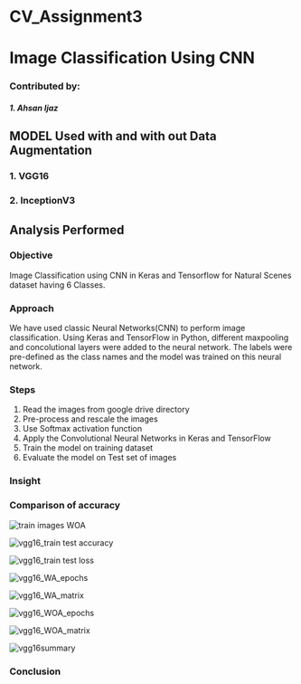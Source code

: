 # CV_Assignment3
# Image Classification Using CNN
### Contributed by: 
##### 1. Ahsan Ijaz
                
## MODEL Used with and with out Data Augmentation 
### 1. VGG16
### 2. InceptionV3



## Analysis Performed

### Objective 
Image Classification using CNN in Keras and Tensorflow for Natural Scenes dataset having 6 Classes.


### Approach
We have used classic Neural Networks(CNN) to perform image classification. Using Keras and TensorFlow in Python, different maxpooling and concolutional layers were added to the neural network. The labels were pre-defined as the class names and the model was trained on this neural network.

### Steps
1. Read the images from google drive directory
2. Pre-process and rescale the images
3. Use Softmax activation function
4. Apply the Convolutional Neural Networks in Keras and TensorFlow
5. Train the model on training dataset
6. Evaluate the model on Test set of images

### Insight
### Comparison of accuracy 

![train images WOA](https://user-images.githubusercontent.com/72271559/103927384-1957bc80-513c-11eb-9de2-367fb82c8ca2.PNG)
 

![vgg16_train test accuracy](https://user-images.githubusercontent.com/72271559/103927680-908d5080-513c-11eb-8ff1-17e667cd2a8e.PNG)


![vgg16_train test loss](https://user-images.githubusercontent.com/72271559/103927758-aef34c00-513c-11eb-9ba4-032a7f5d81c4.PNG)


![vgg16_WA_epochs](https://user-images.githubusercontent.com/72271559/103927813-c03c5880-513c-11eb-861a-866f5f90ee07.PNG)


![vgg16_WA_matrix](https://user-images.githubusercontent.com/72271559/103927836-c7636680-513c-11eb-9685-2cabe6e2fcb5.PNG)


![vgg16_WOA_epochs](https://user-images.githubusercontent.com/72271559/103927858-cdf1de00-513c-11eb-9eda-d6d5320359ce.PNG)


![vgg16_WOA_matrix](https://user-images.githubusercontent.com/72271559/103927879-d6e2af80-513c-11eb-88b5-d920245136cd.PNG)


![vgg16summary](https://user-images.githubusercontent.com/72271559/103927906-e235db00-513c-11eb-864a-d18be9c2349d.PNG)

### Conclusion

